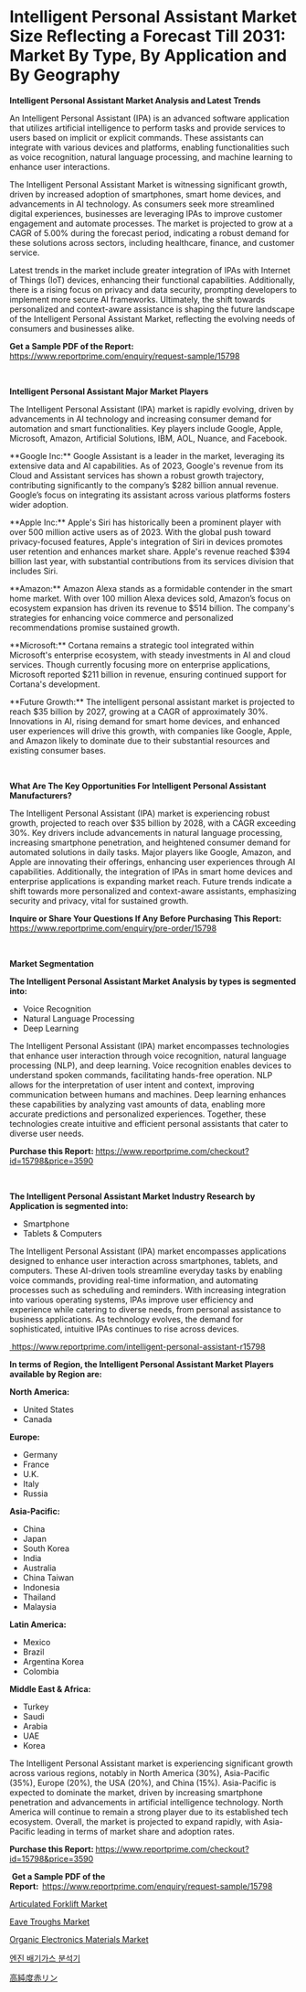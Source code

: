 <p><h1>Intelligent Personal Assistant Market Size Reflecting a Forecast Till 2031: Market By Type, By Application and By Geography</h1></p><p><strong>Intelligent Personal Assistant Market Analysis and Latest Trends</strong></p>
<p><p>An Intelligent Personal Assistant (IPA) is an advanced software application that utilizes artificial intelligence to perform tasks and provide services to users based on implicit or explicit commands. These assistants can integrate with various devices and platforms, enabling functionalities such as voice recognition, natural language processing, and machine learning to enhance user interactions.</p><p>The Intelligent Personal Assistant Market is witnessing significant growth, driven by increased adoption of smartphones, smart home devices, and advancements in AI technology. As consumers seek more streamlined digital experiences, businesses are leveraging IPAs to improve customer engagement and automate processes. The market is projected to grow at a CAGR of 5.00% during the forecast period, indicating a robust demand for these solutions across sectors, including healthcare, finance, and customer service.</p><p>Latest trends in the market include greater integration of IPAs with Internet of Things (IoT) devices, enhancing their functional capabilities. Additionally, there is a rising focus on privacy and data security, prompting developers to implement more secure AI frameworks. Ultimately, the shift towards personalized and context-aware assistance is shaping the future landscape of the Intelligent Personal Assistant Market, reflecting the evolving needs of consumers and businesses alike.</p></p>
<p><strong>Get a Sample PDF of the Report:&nbsp;</strong> <a href="https://www.reportprime.com/enquiry/request-sample/15798">https://www.reportprime.com/enquiry/request-sample/15798</a></p>
<p>&nbsp;</p>
<p><strong>Intelligent Personal Assistant Major Market Players</strong></p>
<p><p>The Intelligent Personal Assistant (IPA) market is rapidly evolving, driven by advancements in AI technology and increasing consumer demand for automation and smart functionalities. Key players include Google, Apple, Microsoft, Amazon, Artificial Solutions, IBM, AOL, Nuance, and Facebook.</p><p>**Google Inc:** Google Assistant is a leader in the market, leveraging its extensive data and AI capabilities. As of 2023, Google's revenue from its Cloud and Assistant services has shown a robust growth trajectory, contributing significantly to the company’s $282 billion annual revenue. Google’s focus on integrating its assistant across various platforms fosters wider adoption.</p><p>**Apple Inc:** Apple's Siri has historically been a prominent player with over 500 million active users as of 2023. With the global push toward privacy-focused features, Apple's integration of Siri in devices promotes user retention and enhances market share. Apple's revenue reached $394 billion last year, with substantial contributions from its services division that includes Siri.</p><p>**Amazon:** Amazon Alexa stands as a formidable contender in the smart home market. With over 100 million Alexa devices sold, Amazon’s focus on ecosystem expansion has driven its revenue to $514 billion. The company's strategies for enhancing voice commerce and personalized recommendations promise sustained growth.</p><p>**Microsoft:** Cortana remains a strategic tool integrated within Microsoft's enterprise ecosystem, with steady investments in AI and cloud services. Though currently focusing more on enterprise applications, Microsoft reported $211 billion in revenue, ensuring continued support for Cortana's development.</p><p>**Future Growth:** The intelligent personal assistant market is projected to reach $35 billion by 2027, growing at a CAGR of approximately 30%. Innovations in AI, rising demand for smart home devices, and enhanced user experiences will drive this growth, with companies like Google, Apple, and Amazon likely to dominate due to their substantial resources and existing consumer bases.</p></p>
<p>&nbsp;</p>
<p><strong>What Are The Key Opportunities For Intelligent Personal Assistant Manufacturers?</strong></p>
<p><p>The Intelligent Personal Assistant (IPA) market is experiencing robust growth, projected to reach over $35 billion by 2028, with a CAGR exceeding 30%. Key drivers include advancements in natural language processing, increasing smartphone penetration, and heightened consumer demand for automated solutions in daily tasks. Major players like Google, Amazon, and Apple are innovating their offerings, enhancing user experiences through AI capabilities. Additionally, the integration of IPAs in smart home devices and enterprise applications is expanding market reach. Future trends indicate a shift towards more personalized and context-aware assistants, emphasizing security and privacy, vital for sustained growth.</p></p>
<p><strong>Inquire or Share Your Questions If Any Before Purchasing This Report:</strong> <a href="https://www.reportprime.com/enquiry/pre-order/15798">https://www.reportprime.com/enquiry/pre-order/15798</a></p>
<p>&nbsp;</p>
<p><strong>Market Segmentation</strong></p>
<p><strong>The Intelligent Personal Assistant Market Analysis by types is segmented into:</strong></p>
<p><ul><li>Voice Recognition</li><li>Natural Language Processing</li><li>Deep Learning</li></ul></p>
<p><p>The Intelligent Personal Assistant (IPA) market encompasses technologies that enhance user interaction through voice recognition, natural language processing (NLP), and deep learning. Voice recognition enables devices to understand spoken commands, facilitating hands-free operation. NLP allows for the interpretation of user intent and context, improving communication between humans and machines. Deep learning enhances these capabilities by analyzing vast amounts of data, enabling more accurate predictions and personalized experiences. Together, these technologies create intuitive and efficient personal assistants that cater to diverse user needs.</p></p>
<p><strong>Purchase this Report:&nbsp;</strong><a href="https://www.reportprime.com/checkout?id=15798&price=3590">https://www.reportprime.com/checkout?id=15798&price=3590</a></p>
<p>&nbsp;</p>
<p><strong>The Intelligent Personal Assistant Market Industry Research by Application is segmented into:</strong></p>
<p><ul><li>Smartphone</li><li>Tablets & Computers</li></ul></p>
<p><p>The Intelligent Personal Assistant (IPA) market encompasses applications designed to enhance user interaction across smartphones, tablets, and computers. These AI-driven tools streamline everyday tasks by enabling voice commands, providing real-time information, and automating processes such as scheduling and reminders. With increasing integration into various operating systems, IPAs improve user efficiency and experience while catering to diverse needs, from personal assistance to business applications. As technology evolves, the demand for sophisticated, intuitive IPAs continues to rise across devices.</p></p>
<p><a href="https://www.reportprime.com/intelligent-personal-assistant-r15798">&nbsp;https://www.reportprime.com/intelligent-personal-assistant-r15798</a></p>
<p><strong>In terms of Region, the Intelligent Personal Assistant Market Players available by Region are:</strong></p>
<p>
    <p> <strong> North America: </strong>
        <ul>
            <li>United States</li>
            <li>Canada</li>
        </ul>
        </p> 
    <p> <strong> Europe: </strong>
        <ul>
            <li>Germany</li>
            <li>France</li>
            <li>U.K.</li>
            <li>Italy</li>
            <li>Russia</li>
        </ul>
        </p> 
    <p> <strong> Asia-Pacific: </strong>
        <ul>
            <li>China</li>
            <li>Japan</li>
            <li>South Korea</li>
            <li>India</li>
            <li>Australia</li>
            <li>China Taiwan</li>
            <li>Indonesia</li>
            <li>Thailand</li>
            <li>Malaysia</li>
        </ul>
        </p> 
    <p> <strong> Latin America: </strong>
        <ul>
            <li>Mexico</li>
            <li>Brazil</li>
            <li>Argentina Korea</li>
            <li>Colombia</li>
        </ul>
        </p> 
    <p> <strong> Middle East & Africa: </strong>
        <ul>
            <li>Turkey</li>
            <li>Saudi</li>
            <li>Arabia</li>
            <li>UAE</li>
            <li>Korea</li>
        </ul>
    </p>
    </p>
<p><p>The Intelligent Personal Assistant market is experiencing significant growth across various regions, notably in North America (30%), Asia-Pacific (35%), Europe (20%), the USA (20%), and China (15%). Asia-Pacific is expected to dominate the market, driven by increasing smartphone penetration and advancements in artificial intelligence technology. North America will continue to remain a strong player due to its established tech ecosystem. Overall, the market is projected to expand rapidly, with Asia-Pacific leading in terms of market share and adoption rates.</p></p>
<p><strong>Purchase this Report: </strong><a href="https://www.reportprime.com/checkout?id=15798&price=3590">https://www.reportprime.com/checkout?id=15798&price=3590</a></p>
<p>&nbsp;<strong>Get a Sample PDF of the Report:&nbsp;&nbsp;</strong><a href="https://www.reportprime.com/enquiry/request-sample/15798">https://www.reportprime.com/enquiry/request-sample/15798</a></p>
<p><strong></strong></p>
<p><p><a href="https://issuu.com/reportprime-2/docs/articulated-forklift-market-size-20_983b5b2cb7d314">Articulated Forklift Market</a></p><p><a href="https://medium.com/@ransomohns1948/the-eave-troughs-market-prioritizes-cost-control-and-efficiency-enhancement-c4b1e6f19502">Eave Troughs Market</a></p><p><a href="https://www.linkedin.com/pulse/organic-electronics-materials-market-size-segmentation-trends-ajfvf?trackingId=4PJxMilKTpqPgkBOeKl59A%3D%3D">Organic Electronics Materials Market</a></p><p><a href="https://medium.com/@iarhbiqv81/%EC%84%B8%EA%B3%84-engine-exhaust-gas-analyzer-market-%EC%9D%80-2024%EC%97%90%EC%84%9C-2031%EB%A1%9C-%EC%97%B0%ED%8F%89%EA%B7%A0-%EC%A6%9D%EA%B0%80%EC%9C%A8%EC%9D%84-%EB%B3%B4%EC%9D%BC-%EA%B2%83%EC%9C%BC%EB%A1%9C-%EC%98%88%EC%83%81%EB%90%A9%EB%8B%88%EB%8B%A4-491e628c65f7?postPublishedType=initial">엔진 배기가스 분석기</a></p><p><a href="https://medium.com/@susanjprice2023/high-purity-red-phosphorus-market-%E3%81%AE%E3%82%B0%E3%83%AD%E3%83%BC%E3%83%90%E3%83%AB%E5%B8%82%E5%A0%B4%E6%A6%82%E8%A6%81%E3%81%AF-%E4%B8%96%E7%95%8C%E3%81%8A%E3%82%88%E3%81%B3%E4%B8%BB%E8%A6%81%E5%B8%82%E5%A0%B4%E3%81%AB%E3%81%8A%E3%81%91%E3%82%8B%E6%A5%AD%E7%95%8C%E3%81%AB%E5%BD%B1%E9%9F%BF%E3%82%92%E4%B8%8E%E3%81%88%E3%82%8B%E4%B8%BB%E8%A6%81%E3%81%AA%E3%83%88%E3%83%AC%E3%83%B3%E3%83%89%E3%81%AB%E3%81%A4%E3%81%84%E3%81%A6-%E7%8B%AC%E8%87%AA%E3%81%AE%E8%A6%96%E7%82%B9%E3%82%92%E6%8F%90%E4%BE%9B%E3%81%97%E3%81%BE%E3%81%99-29f56718ccf1">高純度赤リン</a></p></p>